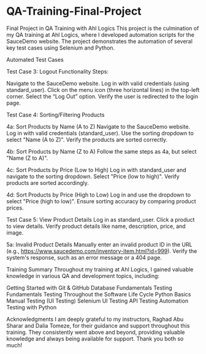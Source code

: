 # QA-Training-Final-Project

Final Project in QA Training with Ahl Logics 
This project is the culmination of my QA training at Ahl Logics, where I developed automation scripts for the SauceDemo website. The project demonstrates the automation of several key test cases using Selenium and Python.

Automated Test Cases

Test Case 3: Logout Functionality
Steps:

Navigate to the SauceDemo website.
Log in with valid credentials (using standard_user).
Click on the menu icon (three horizontal lines) in the top-left corner.
Select the “Log Out” option.
Verify the user is redirected to the login page.

Test Case 4: Sorting/Filtering Products

4a: Sort Products by Name (A to Z)
Navigate to the SauceDemo website.
Log in with valid credentials (standard_user).
Use the sorting dropdown to select "Name (A to Z)".
Verify the products are sorted correctly.

4b: Sort Products by Name (Z to A)
Follow the same steps as 4a, but select "Name (Z to A)".

4c: Sort Products by Price (Low to High)
Log in with standard_user and navigate to the sorting dropdown.
Select "Price (low to high)".
Verify products are sorted accordingly.

4d: Sort Products by Price (High to Low)
Log in and use the dropdown to select "Price (high to low)".
Ensure sorting accuracy by comparing product prices.

Test Case 5: View Product Details
Log in as standard_user.
Click a product to view details.
Verify product details like name, description, price, and image.

5a: Invalid Product Details
Manually enter an invalid product ID in the URL (e.g., https://www.saucedemo.com/inventory-item.html?id=999).
Verify the system's response, such as an error message or a 404 page.

Training Summary
Throughout my training at Ahl Logics, I gained valuable knowledge in various QA and development topics, including:

Getting Started with Git & GitHub
Database Fundamentals
Testing Fundamentals
Testing Throughout the Software Life Cycle
Python Basics
Manual Testing (UI Testing)
Selenium UI Testing
API Testing
Automation Testing with Python

Acknowledgments
I am deeply grateful to my instructors, Raghad Abu Sharar and Dalia Tomeze, for their guidance and support throughout this training. They consistently went above and beyond, providing valuable knowledge and always being available for support. Thank you both so much!
